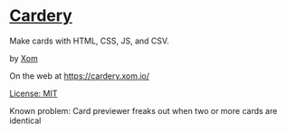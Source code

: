 # [Cardery](https://github.com/Xom/Cardery/)
Make cards with HTML, CSS, JS, and CSV.

by [Xom](https://twitter.com/xomnifex)

On the web at https://cardery.xom.io/

[License: MIT](https://github.com/Xom/Cardery/blob/master/LICENSE)

Known problem: Card previewer freaks out when two or more cards are identical
